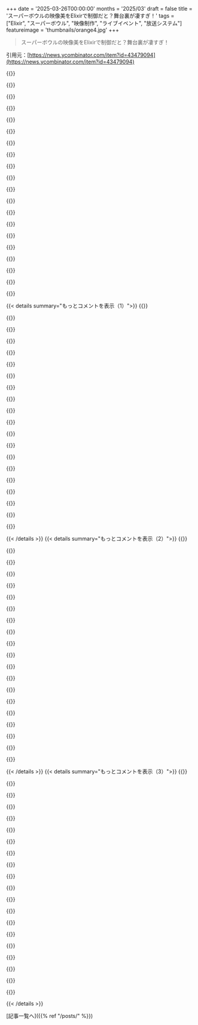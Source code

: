 +++
date = '2025-03-26T00:00:00'
months = '2025/03'
draft = false
title = 'スーパーボウルの映像美をElixirで制御だと？舞台裏が凄すぎ！'
tags = ["Elixir", "スーパーボウル", "映像制作", "ライブイベント", "放送システム"]
featureimage = 'thumbnails/orange4.jpg'
+++

> スーパーボウルの映像美をElixirで制御だと？舞台裏が凄すぎ！

引用元：[https://news.ycombinator.com/item?id=43479094](https://news.ycombinator.com/item?id=43479094)

{{<matomeQuote body="マジか！スポーツイベントでいろんな角度からカメラがあって、それぞれ色補正が必要なんだね。こういう一般の人が気づかない大変な問題の話、めっちゃ好きだわ。" userName="laserbeam" createdAt="2025-03-26T06:14:59" color="#45d325">}}

{{<matomeQuote body="そうそう、めっちゃニッチだけど超重要な機能の一つだよね。言われてみれば当たり前だけど、普通は考えないよね。" userName="abrookewood" createdAt="2025-03-26T08:44:34" color="#45d325">}}

{{<matomeQuote body="だって、この手の調整なしにたくさんのカメラ使ってたら、放送中にカメラや視点を切り替えるたびに、映像がガクガクして見づらくなるじゃん。" userName="GiorgioG" createdAt="2025-03-26T09:33:30" color="#ff5c5c">}}

{{<matomeQuote body="昔のSuperbowlではそんなに気にならなかったのはなんで？" userName="HeatrayEnjoyer" createdAt="2025-03-26T15:20:42" color="">}}

{{<matomeQuote body="昔はもっと色補正やってたんだよー。カメラも今よりずっと性能悪かったし、アナログだったし！ただ、オフサイトからコントロールしてたわけじゃなくて、放送トラックの中に専用の部屋とエンジニアがいて、カメラの設定とか色補正とかやってたんだよね。<br>よくあるやり方は、まずステージとかフロアにカラーカード立てて、ベクタースコープ[1]でドットを正しい位置に並べるんだ。で、波形モニターで露出を調整する。イベント中は、目視で微調整したり、ズレてきたものを直したりしてたんだ。<br>[1] https://en.wikipedia.org/wiki/Vectorscope#/media/File:PAL_Ve..." userName="danielvf" createdAt="2025-03-26T16:18:09" color="#785bff">}}

{{<matomeQuote body="去年のSuper Bowlでは150台くらいのカメラが使われたんだって。ほとんどがSonyのスタジオ用カメラで、完璧な調整ができるようにSonyのリモコンで制御されてる。でも最近は、特殊なカメラもたくさん追加されてるんだ。例えば、4つか8つのpylonにそれぞれ2～4台のカメラが付いてたり、ドローン、手持ちのミラーレスカメラ、小型のハイスピードカメラ、PoV用のミニカメラとか。去年は、Bellagioからスタジアムまで車にミニカメラを積んで、セルラー回線で遠隔操作してたんだって。車載のRIOではElixirのプロセスが動いてて、カメラを管理したり、クラウドサーバーに接続したりしてたみたい。リモートパネルも同じサーバーに繋がってて、全部Elixirで書かれてたんだ。クラウドサーバーは、ただのデータ中継地点として機能してたみたい。<br>もしpylonカメラの芝生の緑色をメインのカメラと合わせたいなら、調整は必須だよね。屋外スタジアムだと、これは常に必要な作業で、一日中、天候が変わるたびに調整が必要になるんだ。夜になると、ビデオエンジニアはメインカメラとの完璧な連携を保つためにノンストップで作業してる。" userName="davidbou" createdAt="2025-03-26T15:38:37" color="#38d3d3">}}

{{<matomeQuote body="カメラの数が少なかったり、解像度が低かったり、そもそも1台のカメラでも色の再現性が悪かったりしたんじゃない？" userName="lgeorget" createdAt="2025-03-26T15:29:52" color="">}}

{{<matomeQuote body="受信側のディスプレイの色再現性も今より悪かったんじゃないかな！" userName="devmor" createdAt="2025-03-26T17:00:57" color="">}}

{{<matomeQuote body="この人が言いたいのは、この技術が使われている対象（テレビ放送されるプロスポーツ）が超重要ってことじゃなくて、プロスポーツとか、似たようなカメラワークが必要なイベントをテレビ放送するためには、こういう作業が重要だってことじゃないかな。" userName="lo_zamoyski" createdAt="2025-03-26T14:35:29" color="#ff5c5c">}}

{{<matomeQuote body="もし色の変化が激しい、出来の悪いポルノを見たことあるなら、理由はわかるっしょ…" userName="pdntspa" createdAt="2025-03-26T19:23:53" color="">}}

{{<matomeQuote body="99% invisible ってポッドキャストの元ネタなんだって。エレベーターの話が好き。" userName="rekttrader" createdAt="2025-03-27T06:35:00" color="">}}

{{<matomeQuote body="誰かがハーフタイムショーの全てのカメラワークを追跡してるよ。<br>https://www.youtube.com/watch?v=YXNWfFtgbNI" userName="sschueller" createdAt="2025-03-26T09:15:37" color="#38d3d3">}}

{{<matomeQuote body=" control room から見た映像は Hamish Hamilton の YouTube チャンネルで見れるよ。AD がショットを指示してるところとか。<br>https://m.youtube.com/watch?v=gfjWjkTP4p8<br>（Hamish Hamilton は2010年からずっと Super Bowl のハーフタイムショーの監督なんだって。）" userName="jcalx" createdAt="2025-03-26T14:28:36" color="#ff33a1">}}

{{<matomeQuote body="John DeMarsico って人が NY Mets の SNY 中継の監督してて、時々カメラがどうやってプロダクションになるかの舞台裏を投稿してるんだ。見てて結構面白いよ。<br>https://x.com/SNYtv/status/1832250958258036871" userName="oplav" createdAt="2025-03-26T15:41:46" color="#ff33a1">}}

{{<matomeQuote body="＞マーケティングなしで、ベテランの間で評判になって、世界トップのライブイベントの定番になったんだって。<br>エンタメ業界って感じだね。みんな知り合いみたいな。特に毎年同じクルーで同じショーやってる時は。<br>家族みたいなもんだよね。" userName="ZeWaka" createdAt="2025-03-26T06:33:09" color="">}}

{{<matomeQuote body=" ＂マーケティングなしで＂は明らかに嘘じゃん。Cyanview はストアフロントのウェブサイトもあるし、Linkedin でマーケティング投稿もしてるし。" userName="pharrington" createdAt="2025-03-26T16:51:11" color="">}}

{{<matomeQuote body="（記事を書いたのはうちじゃないけど）そのつもりで書いたんじゃないと思うよ。マーケティングもっとやりたいんだけど、時間がないんだよね。ストアフロントのウェブサイトはないよ。古い製品情報しかないサイトだけ。でもサポートに力を入れてるんだ。Linkedin に年2回くらい投稿して、まだ生きてるって安心させてるけど、マーケティング戦略とは言えないよね。今のところ口コミと業界のコネで売れてるよ。今後もっと頑張りたいな。" userName="davidbou" createdAt="2025-03-26T18:32:37" color="#ff5733">}}

{{<matomeQuote body="考えてみたら、記事は明らかに誇張してたね。今の国の状況（USA）のせいで、ちょっとした嘘にも敏感になってるのかも。あと＂ストアフロント＂って言葉のチョイスが悪かったな。最初は＂プロフェッショナル＂って言おうとしたんだけど、なぜかやめたんだ。<br>とにかく、売れる高品質なソフトウェアを作り続けて！" userName="pharrington" createdAt="2025-03-26T20:48:35" color="#45d325">}}

{{<matomeQuote body="誇張してごめん。<br>面白いのは、主なマーケティングとセールスが口コミと製品の質だってこと。ハードウェアはウェブサイトにすらないんだよね。書くときに混乱したよ。リソースの制約があるから仕方ないね。" userName="lawik" createdAt="2025-03-26T18:46:52" color="">}}

{{<matomeQuote body="マジで？<br>メインの作者として、裏話全部ぶっちゃけちゃうよ。<br>Cyanviewから開発者探してるって相談されたんだよね。顧客の話聞いて、Elixirにとってデカい話題になると思ったんだ。<br>彼らのこと気に入ってるんだよね。小規模チームなのに、すごいことやってるし。ハードウェア、ソフトウェア、FPGA、ライブ放送とか、色々詰まってるんだもん。<br>Elixirの普及が一番大事だから、Elixirチームに連絡して、インタビューさせてくれってお願いしたんだよね。<br>Elixirの導入事例は、確かにElixirのコンテンツマーケティングだよ。でも、よく聞かれる質問じゃん。「誰が使ってるの？」って。面白い事例だと思ったから、記録に残したかったんだよね。<br>" userName="lawik" createdAt="2025-03-26T18:40:49" color="#ff33a1">}}

{{< details summary="もっとコメントを表示（1）">}}
{{<matomeQuote body="良い仕事してるね。他の言語コミュニティもこういうのやってほしいわ。" userName="Capricorn2481" createdAt="2025-03-31T06:08:36" color="">}}

{{<matomeQuote body="Elixirがミッションクリティカルな放送システムで使われるようになってきて嬉しいね！Cyanviewの信頼性のうち、Elixir由来のものはどれくらいあるんだろう？ただ単にMQTTをうまく実装しただけってことはない？他の言語じゃ再現できないElixir固有の機能ってあるのかな？" userName="ram_rar" createdAt="2025-03-26T06:01:24" color="">}}

{{<matomeQuote body="メイン開発者です。<br>MQTTはめっちゃ使ってるよ。アーキテクチャの中心的な部分だね。でも、Elixirは疎結合なプロセスをたくさん処理するのに役立つんだ。<br>BEAMとOTPは、並行処理へのまともなアプローチを提供してくれるし、Elixirは良い感じの言語だよね。重要なメリットはこんな感じ。<br>・プロセスの分離が良くて、ヒープもプロセスごと。<br>・スーパービジョンツリーでプロセスの管理が楽。<br>・BEAMによるイミュータブル（不変性）のおかげで、並行コードが書きやすい。" userName="ghislainle" createdAt="2025-03-26T09:35:19" color="#ff33a1">}}

{{<matomeQuote body="ベルギーの企業がこの分野で成功してるのを見るのは嬉しいね！<br>大学でエキゾチックなカメラやスクリーンを使ったシステムを作ってるんだけど、(商業的にも研究的にも)一緒にプロジェクトについて話せないかな？" userName="somethingsome" createdAt="2025-03-29T08:48:05" color="">}}

{{<matomeQuote body="生のMQTTの代わりにNATS/Jetstreamとか試したことある？" userName="dist-epoch" createdAt="2025-03-26T10:08:04" color="">}}

{{<matomeQuote body="MQTTは、リモコンパネルとかカメラノードみたいな組み込みデバイス上のプロセス間のメッセージングに使われてるんだ。パネル自体はマイクロコントローラで動いてて、MQTTを通して表示するパラメータを取得したり、変更を要求したりするんだよね。カメラがLAN上にある場合は、別のプロセスが通信を処理するよ。カメラがリモートにある場合は、MQTTブローカーのブリッジ機能じゃなくて、Elixirソケットを使ってデータを送ってるよ。<br>次はクラウドポータルを作って、そこからカメラにリモートアクセスできるようにしたいな。そのためにNATSを検討してるんだ。REMIが普及してきてるし。" userName="davidbou" createdAt="2025-03-26T10:38:08" color="#ff33a1">}}

{{<matomeQuote body="Elixir使い始めたんだけど、MQTTで農業用灌漑システムを連携させてるんだよね。でもElixirのMQTT実装がいまいちでさー（ドキュメントも少ないし）。なんか良いのを見落としてるのかな？今はTortoiseのfork版使ってるんだけど、色々問題があってさ。連絡してくれたら嬉しいっす！詳細はプロフに。" userName="travisgriggs" createdAt="2025-03-26T13:33:48" color="">}}

{{<matomeQuote body="うちもTortoiseのfork版使ってるよ。使いやすいようにちょっとコードをラップしてる。最初はerlangのemqttってライブラリを使ってたんだけど、メンテされなくなってGitHubから消えちゃったんだよね。それで別のものに乗り換えた。完全には満足してないけど、とりあえず動いてる。" userName="ghislainle" createdAt="2025-03-26T16:23:09" color="">}}

{{<matomeQuote body="どのバージョンのemqttのこと言ってるのかな？うちは1.11.0をAWS IoT Coreで使ってて、Elixir的にはこれが一番良いバージョンだと思ってるんだけど。" userName="joehosteny" createdAt="2025-03-26T20:22:08" color="">}}

{{<matomeQuote body="細かいことは忘れちゃったけど、MQTT 3.1から5.0への移行時期だったと思う。うちは3.1しか使ってなくて、5.0のコードはまだ完成してなかった。emqttが古いライブラリへの依存関係をハードコードしてて、それをアップグレードしたかったんだよね。Hex packageはなくて、GitHubから引っ張ってきた。その後、GitHubのリポジトリが消えちゃった（か移動した？）。この新しいパッケージを試してみるよ。期待できそう。" userName="ghislainle" createdAt="2025-03-27T08:32:01" color="#ff5c5c">}}

{{<matomeQuote body="ああ、確かに。うちはGHのタグからpullしてるよ。でも、gunの古いバージョンへのハードコーディングされた依存関係は最近修正されたと思う。IIRCだけど、それが最新バージョンで適切なパッケージがhexになかった原因だったはず。" userName="joehosteny" createdAt="2025-03-27T12:52:44" color="">}}

{{<matomeQuote body="GH上のemqttの最新タグ（1.14.4）にアップデートできたよ。前はできなかったんだよね。hex.pmにパッケージを公開するのを妨げるものはもうないと思うから、近いうちに利用可能になることを願ってる。" userName="joehosteny" createdAt="2025-03-27T13:30:24" color="#38d3d3">}}

{{<matomeQuote body="Elixir/Erlang/BEAMの得意分野じゃん。元々そういう用途のために設計されたんだし。大量のリアルタイムフィードを、failoverとかfallbackを駆使して連携・ルーティングするなんて、まさに得意とするところだよ。元々は電話回線のために作られたんだけど、ビデオストリームの方がデータ量が多いってだけで、基本的な考え方は同じ。色々文句もあるけど、この用途なら、Elixir/Erlang/BEAMは非常に強力な基盤になるよ。" userName="jerf" createdAt="2025-03-26T13:59:56" color="#ff5c5c">}}

{{<matomeQuote body="そうそう、最初からそこは考慮してたんだよね。Erlangが元々通信のために開発されたってのも、Elixirを選んだ理由の一つ。今はメタデータとか制御データ、ステータスだけを扱ってるよ。ビデオパイプラインとかカラーコレクターも管理してるけど、ビデオストリーム自体は別のところで処理してる。<br>ビデオストリームに興味がある人のために簡単に説明すると、現場では全部SDI（HD-SDI、3G-SDI、12G-SDI）で、1.5Gbps(HD)から12Gbps(UHD)のシリアルストリームを同軸ケーブルとか光ファイバーで伝送してる。遅延はゼロ。無線伝送はCOFDMを使って、超低遅延のH.264/H.265エンコーダー/デコーダーで、20ms以下のglass-to-glassレイテンシーを実現してる。両端でSDIに変換してるからシームレスに使える。<br>SMPTE 2110は、SDIデータをIPで非圧縮伝送する新しい規格で、タイミングはSDIとほぼ同じ。ビデオとオーディオは別々のストリームで送られる。HDで10G、UHDで25Gのネットワークポートが必要。今は一部の会社しか、市販のITサーバーで扱えないけどね。<br>インターネット経由でストリーミングする場合は、10Mbps以下に圧縮して、数秒の遅延が発生する。ほとんどのカメラはSDIを出力するけど、直接ストリーミングできるものもある。ただ、ビデオミキサーとかリプレイサーバーとか、他の制作機器との連携では、SDIがまだまだ主流。" userName="davidbou" createdAt="2025-03-26T14:51:41" color="#ff33a1">}}

{{<matomeQuote body="ビデオストリームがBEAMを通らないってことを言いたかったんだけど、長くなるからやめたんだよね。昔の電話交換機も同じような仕組みだったらしい。BEAMはメタデータを処理して、電話回線そのもののデータは専用のハードウェアに指示してた。2025年なら、2000年の電話交換機が扱ってたくらいのデータ量ならBEAMで処理できると思うけど、音声データでも、パフォーマンスを最大限に引き出したいなら、ビデオストリームと同じように処理した方がいい。音声データは遅延に少し強くなったけど、それでも無駄に遅延を増やしたくないし、BEAM自体はベストエフォート型のソフトリアルタイムだからね。" userName="jerf" createdAt="2025-03-26T16:07:58" color="#ff5733">}}

{{<matomeQuote body="＞ couldn’t be replicated in other languages?<br>＞“他の言語では再現できない？“<br>どの言語でもどんなタスクでもできるよ。ただ、そのタスクをどれだけ簡単にできるかって話。" userName="zaik" createdAt="2025-03-26T07:39:36" color="#ff5c5c">}}

{{<matomeQuote body="それなー。他の言語でBEAMの挙動を再現しようとすると、マジで苦労しそう。" userName="zwnow" createdAt="2025-03-26T08:25:19" color="">}}

{{<matomeQuote body="それは一般論としてはそうだけど、いつかそうじゃなくなるかもよ。例えば、ElixirはGPUをターゲットにしたコンパイルをサポートしてるし（同じ言語内で、フォークじゃないよ）。ほとんどの言語はそれができないし、実装もかなり難しいと思う。" userName="thibaut_barrere" createdAt="2025-03-26T16:39:18" color="#785bff">}}

{{<matomeQuote body="どんな有限で計算可能なタスクでも、言語がハードウェアにアクセスできて、実用的な時間でタスクを実行できるなら、コンパイルやメモリの問題がなければ、計算する価値があるってことだよね。" userName="goatlover" createdAt="2025-03-26T16:57:06" color="">}}

{{<matomeQuote body="＞記事から引用：”Erlang VMが何ができるかはわかってるし、うちのニーズにはすごく合ってるんだ。Elixirが最初から提供してくれるものを、自分で実装しようとするまで、ありがたみがわからないんだよね。” Elixir特有の機能で、他の言語じゃ再現できないものってあるの？" userName="dorian-graph" createdAt="2025-03-26T10:31:09" color="#45d325">}}


{{< /details >}}
{{< details summary="もっとコメントを表示（2）">}}
{{<matomeQuote body="Elixirを使って、金融、B2B、不正検知、スキャンアンドゴーのアプリとかを作ったことあるけど、この記事のチームと同じで、開発者の体験も結果も期待以上だったよ。Elixirを使ったことないなら、ぜひ試してみて！" userName="innocentoldguy" createdAt="2025-03-26T10:31:24" color="#38d3d3">}}

{{<matomeQuote body="ElixirとErlangはいつも評判がいいよね。なんで普及しないのか不思議。俺もそうだけど、何十年もいい話を聞いてるのに、実際にプロジェクトで使ってみたことがないんだ。" userName="roughly" createdAt="2025-03-26T17:37:18" color="">}}

{{<matomeQuote body="Erlang/Elixirが普及しない理由の一つは、OTPの規模だと思う。あれはスーパービジョンツリーとか、プロセスリンクとか、ETSとか、アプリの環境とか設定管理とか、リリースとか、すごいツールがたくさん入ってるんだよね。新しいプログラミング言語っていうより、新しいOSを採用するのに近いかも。CSVを使ってた開発者がPostgresに乗り換えるみたいなもんかな。" userName="solid_fuel" createdAt="2025-03-26T19:52:50" color="#ff33a1">}}

{{<matomeQuote body="みんな最初に学んだ言語か、それに似た言語に落ち着くことが多いんじゃないかな。学校でJavaとかPythonとかJSを教えるけど、どれも似てるし。そういう言語を知ってる人が、何か特別な問題に直面しない限り、immutableな関数型言語を選ばないと思う。" userName="AlchemistCamp" createdAt="2025-03-26T17:51:53" color="#45d325">}}

{{<matomeQuote body="ほんとそれ。PythonのGILとかJavaの面倒くささにうんざりして、OOPも期待外れだったから、10年くらい前にElixirを始めたんだ。それから一度も後悔してないよ。Elixirは使うのがマジで楽しい。マルチスレッドも簡単だし、パターンマッチングでコードも読みやすくなるし。Elixirは最高の秘密兵器だよ。" userName="innocentoldguy" createdAt="2025-03-26T18:38:31" color="#ff5c5c">}}

{{<matomeQuote body="うちのロボットのスタートアップでも使ってるけど、マジでその通り。例えば、ユーザーがロボットに目的地を指定して、移動状況をリアルタイムでマップに表示する機能をリリースしたんだけど、MQTT、LiveView、Phoenix PubSub、あとはマップ制御用のちょっとしたJSだけでできたんだ。" userName="joehosteny" createdAt="2025-03-26T21:05:47" color="#38d3d3">}}

{{<matomeQuote body="メールアドレス教えてもらえないかな？もし時間があったら、金融系のアプリでElixirを使った経験について色々聞きたいんだけど。" userName="_rs" createdAt="2025-03-28T13:21:19" color="">}}

{{<matomeQuote body="Gleamって、OTP/BEAM以外の部分でElixirみたいなアプリに使えるかな？GleamにないElixirのライブラリを使ったり、静的型付けでコンパイルが遅くなるかもだけど、ランタイムエラーは早く見つけられるよね？デバッグと高速イテレーションのトレードオフかな？GleamかElixirで迷ってるんだ。CをZigに置き換えてて、アセンブリも勉強中。" userName="eggy" createdAt="2025-03-26T15:07:46" color="#785bff">}}

{{<matomeQuote body="＞you’d catch runtime errors sooner<br>Gleamの方がElixir（またはErlang）よりランタイムバグを早く見つけられるって証拠はないと思うよ。Erlangの信頼性は、Javaみたいな静的型付け言語よりも高いんだから。静的型付けで防げるエラーもあるけど、もっとたくさんのエラーは防げない。TS/Java/Swift/GolangとかGleamがErlangやElixirよりもランタイムエラーが少ないって言うなら、データを見てみたいね。" userName="AlchemistCamp" createdAt="2025-03-26T15:21:06" color="#ff5733">}}

{{<matomeQuote body="”sooner”の意味によるんじゃない？Gleamはコード実行前にたくさんエラーを見つけて、Elixirは発生時に見つけて上手く回復する。ユーザーにバグが行くのが嫌ならGleamが良いんじゃない？テストを信じて動的な自由が好きならElixirで良いと思う。どっちもあんまり経験ないけど。Erlangは昔ちょっとやったくらい。Gleamを選ぶか迷ってるんだよね。Gleamのシンタックスが好きってのが大きいかな。" userName="eggy" createdAt="2025-03-26T16:04:56" color="">}}

{{<matomeQuote body="＞There is a certain class of errors static types can prevent but there’s a much larger set of those it can’t<br>それについてもっと詳しく教えてほしいな。静的型付けで防げないランタイムエラーってどんなのがあるの？Elixirをちょっと使ってるんだけど、ランタイムエラーは“(FunctionClauseError) no function clause matching”みたいなのが多いんだよね。Gleamなら避けられるし、FFIを使わないと書けないレベル。Elixirにもっと静的型付けが入ってくるのが楽しみ。今はテストがないと不安だし、リファクタリングも怖い。でも楽しい言語だよね。" userName="__jonas" createdAt="2025-03-26T17:10:51" color="#45d325">}}

{{<matomeQuote body="言語と静的型システムの程度によるけど、一般的に以下のエラーは防げないことが多いよ。<br>・ロジックエラー<br>・NullとかUndefined（最近の言語では防げるのもある）<br>・範囲外エラー<br>・並行処理の問題<br>・算術エラー（ゼロ除算、オーバーフローとか）<br>・リソース管理エラー<br>・I/Oエラー<br>・外部システムのエラー<br>・未処理の例外（JavaのRuntimeExceptionとか）Rustみたいな言語なら、型システムが色々助けてくれるけど、複雑になりすぎないように限界があるよね。" userName="AlchemistCamp" createdAt="2025-03-27T19:25:14" color="#45d325">}}

{{<matomeQuote body="Elixirの不満点は型がないことかな（今は開発中だけど、まだ使ってない）。だからGleamは良いと思う。でも、僕らが始めた頃はバージョン0.1にもなってなかったし、名前も知らなかった。Erlang、Elixir、Gleamの混合プロジェクトも出来るかもね。現実的かは分からないけど。" userName="ghislainle" createdAt="2025-03-26T16:43:26" color="">}}

{{<matomeQuote body="すごいね。そんな大きなプロジェクトなら、ほどほどで良いってことだね。Gleam vs Elixirの話を出したのは、今年どっちかを勉強しようと思ってるから。LFEも触ったことあるし、Erlangもちょっとやったことあるんだ。" userName="eggy" createdAt="2025-03-27T20:40:08" color="">}}

{{<matomeQuote body="GleamはOTPの機能の一部があるよ[1]。コンパイルもめっちゃ早いし。まだ大きなプロジェクトは作ってないけど、結構大きいライブラリを使っても、コンパイルは超早いよ。<br>[1] https://github.com/gleam-lang/otp" userName="widdershins" createdAt="2025-03-26T15:15:35" color="#ff5c5c">}}

{{<matomeQuote body="デジタルビデオの世界ってITの親戚みたいなもんなのに、ビデオ業界の人以外にはマジで理解不能なの、あるあるだよね。解像度とか色とか、ネットワーク、ストレージの言い方とか、わざと違うんじゃないかってくらい違うんだよなー。" userName="JSR_FDED" createdAt="2025-03-26T05:49:26" color="">}}

{{<matomeQuote body="うちで扱ってる放送用カメラ、ざっと200種類くらいあるんだけど、そのパラメーターを調整するイメージかな。映像エンジニアの仕事で、画質を微調整するんだよね。カメラの機能全部を調整するわけじゃなくて、オペレーター向けの機能もあるし。色んなカメラとプロトコルがあるから、統一するのがマジ大変。" userName="davidbou" createdAt="2025-03-26T08:58:19" color="#785bff">}}

{{<matomeQuote body="パラメーターを一旦「標準化」して、共通のコンフィグで動くようにしてる？もしそうなら、デバイス固有の設定はどうしてるの？" userName="noisy_boy" createdAt="2025-03-26T15:21:58" color="#785bff">}}

{{<matomeQuote body="それが狙いで、最初は主要カメラにあるパラメーターを標準化したんだ。でも、メーカー独自のパラメーターがネックでさ。オペレーターもカメラの設定値を変えたがらなくて。例えば、フットボールとかスタジオ作業に最適な設定を知ってたりするから。だから、主要な機能は標準化して、それ以外はカメラの設定に近づけてるよ。MQTTのトピックは、一種の共通APIみたいな感じで、パートナーや顧客が自動化に使ってるみたい。まだ公式にはリリースしてないけどね。安定性とか保証できないし。" userName="davidbou" createdAt="2025-03-26T16:13:06" color="#ff33a1">}}

{{<matomeQuote body="いつも詳細でためになる回答ありがとうございます！" userName="noisy_boy" createdAt="2025-03-28T13:55:35" color="#ff5733">}}


{{< /details >}}
{{< details summary="もっとコメントを表示（3）">}}
{{<matomeQuote body="いつも普通のビデオ機器しか触ってない人は、420と422の色空間の違いとか、映画用カメラがグレーディング前の映像を記録する理由とか、ポストプロダクションのワークフローでのカラーグレーディングとか、ちゃんと勉強しないと分かんないと思うよ。RAW YUVとか、非圧縮ビデオとか、プロキシ素材とかもそう。趣味でやるならそこまで深く知らなくてもいいと思うけどね。REDのカメラに7000ドルもかけて、レンズとかジンバルとかに13000ドルもかけるなら、勉強する価値あるかもね。" userName="walrus01" createdAt="2025-03-26T06:19:43" color="#38d3d3">}}

{{<matomeQuote body="4：2：0と4：2：2について知りたい人はこれ見てみて：https://youtu.be/7JYZDnenaGc?feature=shared&t=101<br>と<br>https://www.red.com/red-101/video-chroma-subsampling" userName="keane" createdAt="2025-03-26T08:09:46" color="">}}

{{<matomeQuote body="最近、グレーディングってやりすぎな気がするんだよね。せっかくキレイな映像なのに、最終的に黄色とか青色になっちゃうの、マジ勘弁。" userName="dist-epoch" createdAt="2025-03-26T10:11:09" color="">}}

{{<matomeQuote body="シェーディングとグレーディングは全然違うんだよね。シェーディングは、テレビ業界でカメラの色味を全部合わせる作業のこと。カメラアングルが変わっても、肌の色とか、草の色とか、空の色が全部同じになるように調整するんだ。スポンサーのロゴの色を正確に再現するのも大事。ITU-R BT.709とか、ITU-R BT.2020みたいな規格に沿ってやるのが基本。<br>グレーディングは、映像に独自のルックを与えるクリエイティブな作業のこと。ポストプロダクションでやるのが普通だけど、最近はライブでやる方法もある。ライブはコンサートとかファッションショーでよく使われるね。" userName="davidbou" createdAt="2025-03-26T10:53:44" color="#785bff">}}

{{<matomeQuote body="今日初めてシェーディングって言葉を知ったんだけど、グレーディングのチュートリアルであんまり見かけないのが不思議。違うものだけど、グレーディングの前にシェーディングを学ぶべきな気がする。<br>PS　上の回答、同じようなことが書いてある部分がある気がする。" userName="aalam" createdAt="2025-03-26T19:43:06" color="#ff33a1">}}

{{<matomeQuote body="30年以上前､スタジオでカメラのカラーバランス調整してたんだよね｡コンピューターなんて要らなかったけど､カメラはせいぜい5台だったし｡" userName="markb139" createdAt="2025-03-26T16:19:10" color="">}}

{{<matomeQuote body="めっちゃクールな記事だね｡<br>＞ある場所のデバイスはカスタムのMQTTプロトコルでネットワーク上で通信･連携してるんだって｡Elixirのネットワークスタック上に実装された単一のRemote Control Panel (RCP) で､100台以上のカメラを問題なく制御してるんだって。<br>なるほどね～! MQTTはTCP上に構築されてるんだよね｡ 同じ解決策を見つけられたかわからないけど､良い解決策みたいだね｡" userName="frankfrank13" createdAt="2025-03-26T13:51:31" color="#ff33a1">}}

{{<matomeQuote body="このSuperbowl以外だと､似たような放送設定で何が使われてるんだろう？" userName="notepad0x90" createdAt="2025-03-26T06:13:44" color="">}}

{{<matomeQuote body="主要なイベントでは､メインのスタジオカメラ向けの技術が既にあるから､あらゆる種類の特殊カメラに使われてるんだよ｡だから､うまくいかないもの全てに対して解決策を開発する必要があったんだ｡大規模な制作には､あらゆる種類の新しいおもちゃ（ミニカム､ドローン､ケーブルカム､小型ミラーレスカメラによる映画のようなルック､スローモーションなど）の予算があるんだ｡それは創造性を発揮する多くの可能性を開いたけど､メインカメラと同じくらい信頼性が高く､最高の画質を目指す必要があるんだ｡<br>今では同じ製品が､スタジオカメラの予算がない非常に小規模な制作で使用されてるんだ(通常､レンズなしのカメラで500万円以上)｡その場合､同様のユーザーエクスペリエンスと機能を､はるかに手頃な価格のカメラで提供するように努めてるんだ｡<br>最終的に､ライブ制作はシネマスタイルのカメラで処理されることが増えてきており､標準の放送リモートパネルがないんだ｡カメラ制御と､手動レンズを駆動する外部モーターや3D Lutビデオプロセッサのような多くの外部ボックスの制御を組み合わせることで､その領域もカバーしてるんだ｡アプリケーションは､ファッションショー､コンサート､劇場､教会､スタジオショー､企業イベントなど｡<br>結局､Elixirは非常に低レベルの制御プロトコルを処理する多くの小さなプロセスに使用されてるんだ｡そしてその上に､ローカルネットワーク上またはクラウド上でのデバイス間の高レベルの通信を追加してるんだ｡" userName="davidbou" createdAt="2025-03-26T08:47:38" color="#38d3d3">}}

{{<matomeQuote body="＞今では同じ製品が､スタジオカメラの予算がない非常に小規模な制作で使用されてるんだ<br>ずばり聞きたいんだけど､ここでの非常に小規模な制作の例は何かな？ 優れた制作品質の独立したYouTubeチャンネルもこれを使ってるのかな？" userName="mcintyre1994" createdAt="2025-03-26T09:55:53" color="">}}

{{<matomeQuote body="通常は4台のカメラ設定で､1つのリモートで全てのカメラを制御できるよ｡クラシックコンサートでは､2台のPTZロボットカメラと､一部のアーティストや楽器に2台のミニカムを使用するだろうね｡カメラ側にはカメラオペレーターがいない(コスト上の理由で)ので､1人のオペレーターが全てを行う必要があるんだ｡<br>重要なポイントは､ライブでなければ､通常はカメラで全てを手動で調整し､ポストプロダクションで仕上げることができるので､リモートはライブ制作の制約の外ではほとんど使用されないってこと｡<br>その反対に､Love Islandでは約250台のカメラがあったと聞いたけど､一度に多くの変更を加える必要がないので､1つまたは2つのリモートからほとんど全てを制御できるんだ｡アクションはそれらのうちの少数でのみ発生するんだ｡とは言っても､250個のプロセスが実行されて､これらのカメラを継続的に制御してるよ｡" userName="davidbou" createdAt="2025-03-26T11:01:55" color="#45d325">}}

{{<matomeQuote body="YouTubeチャンネルの最上位層では､時々REDカメラが使われてるね｡ YouTuberの舞台裏でARRIをあまり見たことがないな｡通常は､ハイエンドなプロシューマー向けのフルフレームミラーレスのSony､Canonまたは同等のものを選ぶね｡それらはCyanviewの製品が意図してるものよりも下か､使用されるエッジにあると思うよ｡<br>FX30､FX3､FX6はSonyのシネマラインにあり､これらのシステムが調整したい全てのカラー stuff があるかもしれないけど､よくわからないな｡これらのカメラはYouTubeでかなり使われてるよ｡" userName="lawik" createdAt="2025-03-26T10:16:22" color="">}}

{{<matomeQuote body="記事によると､このソフトウェアは全ての主要なスポーツイベントで使用されてるんだってさ｡" userName="imjonse" createdAt="2025-03-26T07:32:28" color="">}}

{{<matomeQuote body="マジかよ、俺の経験だとElixirのドキュメントは最高レベルなんだよね。エコシステムの強みの一つで、Elixir書かないと恋しくなるくらい。HexDocsが最初から統合されてて、どのパッケージも一貫性があるし。フォーマットも見やすいし、使いたいライブラリは大体ドキュメントあるし。ガイドとかチートシートもあるからAPIドキュメントと分かれてないのも良い。RubyとかJavascriptで開発してるとマジで恋しくなる。特にJavascriptはマーケティングサイトばっかで標準化されたツールがないのがクソ。" userName="coastalpuma" createdAt="2025-03-26T12:50:00" color="#ff5c5c">}}

{{<matomeQuote body="Elixirのドキュメントの内容はマジで同意。ちゃんとドキュメント書く習慣を受け継いでるみたいで最高。でもね、Elixirのドキュメントの見た目がマジで嫌い。Erlangのドキュメントがスタイル真似し始めたのも気に食わない。<br>タイプの説明とか見てよ。関数ごとにタイプが画面のほとんど占めててスクロールしまくり。ヘッディングとかデータ型のリストとか昔はもっと見やすかったのに。左のナビゲーションも邪魔。" userName="simoncion" createdAt="2025-03-28T06:38:28" color="">}}

{{<matomeQuote body="Dialyzerのエラーについてだけど、Typescriptからの移行組としては真逆の経験してるんだよね。Typescriptの型でSwagger APIを検証したり色々やってきたけど、Elixir/Dialyzerの型でエラー出ると「マジかよ、こいつ分かってねーな」って思うことが多かった。でも深く調べてみると9割は自分の勘違いだったりするんだよね。それからはDialyzerをリスペクトするようになった。新しい型システムでもっと使いやすくなると良いな。" userName="seer" createdAt="2025-03-26T07:46:12" color="#785bff">}}

{{<matomeQuote body="いくつか同意できる点もあるけど（LSPとか）、俺の会社ではElixirは良い点と悪い点をひっくるめて最高の開発体験になってるよ。Elixirで何作ってるのか気になるな。例えば、リリースは10分で終わるし、Discordで質問したらすぐ返ってくるし。" userName="vendiddy" createdAt="2025-03-26T08:04:57" color="">}}

{{<matomeQuote body="クリティカルなシステムを構築している場合、実装の詳細を第三者（Discordとか）に公開するのはリスクが高いと思う。ビルドだけでなくテストスイート全体も時間がかかる。GoだとBEAMほどじゃないけど、15分以上デバッグに時間を費やすことはない。循環依存とかも警告が出ないからLSPが止まってドキュメントが見れなくなったりするし。Arrow使うと警告出るのにね。" userName="xlii" createdAt="2025-03-26T09:53:22" color="">}}

{{<matomeQuote body="＞コードに問題があるのは確かだが、エコシステムが修正を支援してくれることを期待している。例えば、Umbrellaプロジェクトの循環依存関係。それらを持つことができる。印刷できる。警告は表示されない。それらは一貫性のないビルドと40秒のLSPチェックループを引き起こし、その間、ドキュメントにアクセスできない。<br>それ、再現できる？`mix compile`を実行すると、`Bar.hello/0 is undefined`のような警告が表示されるはず。アプリが起動しないはずだよ。" userName="josevalim" createdAt="2025-03-26T14:03:56" color="">}}

{{<matomeQuote body="フィードバックありがとう！いくつかコメントさせてね。<br>警告にはコンパイル時の警告と実行時の警告の2種類がある。<br>CIで警告をエラーにするには`--warnings-as-errors`を有効にする必要がある。<br>テストフレームワークはデフォルトでテストの順序をランダム化する。<br>依存関係のコンパイルは並列化されていなかったけど、今週PRがマージされた。<br>Supervisorに動的に子を追加する方法は、ElixirForumとかStackOverflowとかドキュメントに載ってる。<br>「open newest」へのリンクはExDocに追加された。<br>サイドバーのExDocsのナビゲーションが壊れている場合はバグなので報告してね。" userName="josevalim" createdAt="2025-03-26T07:51:04" color="#ff5c5c">}}


{{< /details >}}


[記事一覧へ]({{% ref "/posts/" %}})
